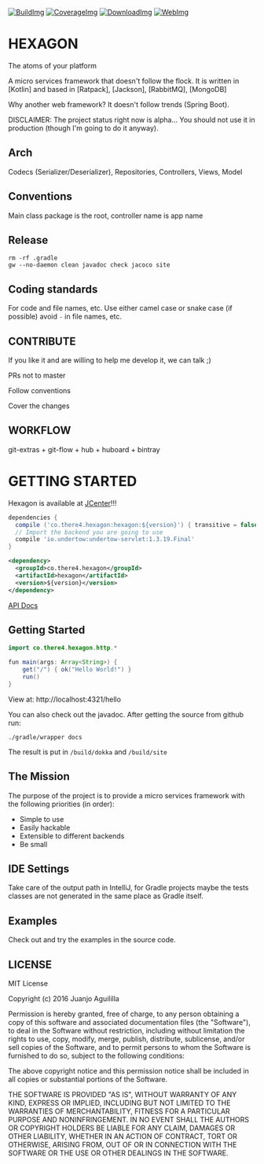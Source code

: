 [![BuildImg]][Build] [![CoverageImg]][Coverage]
[![DownloadImg]][Download] <!--[![KanbanImg]][Kanban]-->
[![WebImg]][Web]

[BuildImg]: https://travis-ci.org/jamming/hexagon.svg?branch=master
[Build]: https://travis-ci.org/jamming/hexagon

[CoverageImg]: https://codecov.io/github/jamming/hexagon/coverage.svg?branch=master
[Coverage]: https://codecov.io/github/jamming/hexagon?branch=master

[DownloadImg]: https://img.shields.io/bintray/v/jamming/maven/Hexagon.svg
[Download]: https://bintray.com/jamming/maven/Hexagon/_latestVersion

[KanbanImg]: https://img.shields.io/badge/kanban-huboard-blue.svg
[Kanban]: https://huboard.com/jamming/hexagon

[WebImg]: https://img.shields.io/badge/web-there4.co%2Fhexagon-blue.svg
[Web]: http://there4.co/hexagon


HEXAGON
=======

The atoms of your platform

A micro services framework that doesn't follow the flock. It is written in [Kotlin] and based in
[Ratpack], [Jackson], [RabbitMQ], [MongoDB]

Why another web framework? It doesn't follow trends (Spring Boot).

DISCLAIMER: The project status right now is alpha... You should not use it in production (though
I'm going to do it anyway).


## Arch

Codecs (Serializer/Deserializer), Repositories, Controllers, Views, Model


## Conventions

Main class package is the root, controller name is app name

## Release

    rm -rf .gradle
    gw --no-daemon clean javadoc check jacoco site

## Coding standards

For code and file names, etc. Use either camel case or snake case (if possible)
avoid `-` in file names, etc.


CONTRIBUTE
----------

If you like it and are willing to help me develop it, we can talk ;)

PRs not to master

Follow conventions

Cover the changes


WORKFLOW
--------

git-extras + git-flow + hub + huboard + bintray


GETTING STARTED
===============

Hexagon is available at [JCenter]!!!

```groovy
dependencies {
  compile ('co.there4.hexagon:hexagon:${version}') { transitive = false }
  // Import the backend you are going to use
  compile 'io.undertow:undertow-servlet:1.3.19.Final'
}
```

```xml
<dependency>
  <groupId>co.there4.hexagon</groupId>
  <artifactId>hexagon</artifactId>
  <version>${version}</version>
</dependency>
```

[API Docs](http://there4.co/hexagon/dokka/)

[JCenter]: https://bintray.com/jamming/maven/Hexagon


Getting Started
---------------

```java
import co.there4.hexagon.http.*

fun main(args: Array<String>) {
    get("/") { ok("Hello World!") }
    run()
}
```

View at: http://localhost:4321/hello

You can also check out the javadoc. After getting the source from github run:

    ./gradle/wrapper docs

The result is put in `/build/dokka` and `/build/site`


The Mission
-----------

The purpose of the project is to provide a micro services framework with the following priorities (in
order):

* Simple to use
* Easily hackable
* Extensible to different backends
* Be small


IDE Settings
------------

Take care of the output path in IntelliJ, for Gradle projects maybe the tests classes are not
generated in the same place as Gradle itself.


Examples
---------

Check out and try the examples in the source code.

<!---
[Code Examples][Examples]
[Examples]: https://github.com/jamming/hexagon/tree/master/src/test/kotlin/hexagon/Examples.kt

You can also check the [integration tests][tests]
[tests]: https://github.com/jamming/hexagon/tree/master/src/test/kotlin/hexagon/it/undertow
-->


LICENSE
-------

MIT License

Copyright (c) 2016 Juanjo Aguililla

Permission is hereby granted, free of charge, to any person obtaining a copy
of this software and associated documentation files (the "Software"), to deal
in the Software without restriction, including without limitation the rights
to use, copy, modify, merge, publish, distribute, sublicense, and/or sell
copies of the Software, and to permit persons to whom the Software is
furnished to do so, subject to the following conditions:

The above copyright notice and this permission notice shall be included in all
copies or substantial portions of the Software.

THE SOFTWARE IS PROVIDED "AS IS", WITHOUT WARRANTY OF ANY KIND, EXPRESS OR
IMPLIED, INCLUDING BUT NOT LIMITED TO THE WARRANTIES OF MERCHANTABILITY,
FITNESS FOR A PARTICULAR PURPOSE AND NONINFRINGEMENT. IN NO EVENT SHALL THE
AUTHORS OR COPYRIGHT HOLDERS BE LIABLE FOR ANY CLAIM, DAMAGES OR OTHER
LIABILITY, WHETHER IN AN ACTION OF CONTRACT, TORT OR OTHERWISE, ARISING FROM,
OUT OF OR IN CONNECTION WITH THE SOFTWARE OR THE USE OR OTHER DEALINGS IN THE
SOFTWARE.

